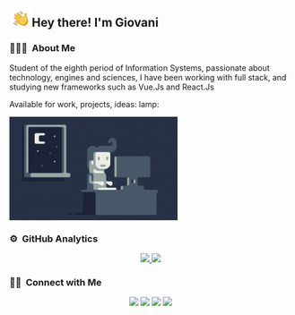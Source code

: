 <!-- ## 👋 &nbsp;Hey there! I'm Giovani -->

<img alt="Night Coding" src="./assets/Hand%20Wave.gif" width='40' align="left"/><h2>Hey there! I'm Giovani</h2>

### 👨🏻‍💻 &nbsp;About Me

<p>
Student of the eighth period of Information Systems, passionate about technology, engines and sciences, I have been working with full stack, and studying new frameworks such as Vue.Js and React.Js
</p>
<p>Available for work, projects, ideas: lamp: </p>
<img alt="Night Coding" src="https://raw.githubusercontent.com/gvaitkevicius/gvaitkevicius/master/assets/Night-Coding.gif" align="center"/>





### ⚙️ &nbsp;GitHub Analytics

<p align="center">
<a href="https://github.com/gvaitkevicius">
  <img height="180em" src="https://github-readme-stats-eight-theta.vercel.app/api?username=gvaitkevicius&show_icons=true&theme=algolia&include_all_commits=true&count_private=true"/>
  <img height="180em" src="https://github-readme-stats-eight-theta.vercel.app/api/top-langs/?username=gvaitkevicius&layout=compact&langs_count=8&theme=algolia"/>
</a>
</p>

  
### 🤝🏻 &nbsp;Connect with Me

<p align="center">
<a href="https://www.linkedin.com/in/giovani-vaitkevicius"><img src="https://img.shields.io/badge/-Giovani%20Vaitkevicius-0077B5?style=flat&logo=Linkedin&logoColor=white"/></a>
<a href="mailto:giovani.vait@gmail.com"><img src="https://img.shields.io/badge/-giovani.vait@gmail.com-D14836?style=flat&logo=Gmail&logoColor=white"/></a>
<a href="https://www.instagram.com/giovanivaitkevicius"><img src="https://img.shields.io/badge/-@giovanivaitkevicius-E4405F?style=flat&logo=Instagram&logoColor=white"/></a>
<a href="https://www.facebook.com/GiovaniVAIT"><img src="https://img.shields.io/badge/-@GiovaniVait-1877F2?style=flat&logo=Facebook&logoColor=white"/></a>
</p>
